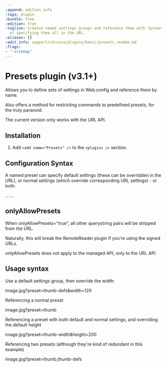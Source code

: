 ```yaml
---
:append: edition_info
:tags: plugin
:bundle: free
:edition: free
:tagline: Created named settings groups and reference them with ?preset=name instead
  of specifying them all in the URL.
:aliases: []
:edit_info: support/v3/core/plugins/basic/presets_readme.md
:flags:
- "-sitemap"
---
```


# Presets plugin (v3.1+)

Allows you to define sets of settings in Web.config and reference them by name.

Also offers a method for restricting commands to predefined presets, for the truly paranoid.

The current version only works with the URL API.

## Installation

1. Add `<add name="Presets" />` to the `<plugins />` section.

## Configuration Syntax

A named preset can specify default settings (these can be overridden in the URL), or normal settings (which override corresponding URL settings) - or both. 

  <resizer>
  ...
    <presets onlyAllowPresets="false">
      <preset name="thumb-defs" defaults="width=100;height=100" />
      <preset name="thumb" settings="width=100;height=100" />
      <preset name="thumb-width" defaults="height=100" settings="width=100" /><!-- The height can be overriden, but not the width -->
    </presets>
  ...
  </resizer>

## onlyAllowPresets

When onlyAllowPresets="true", all other querystring pairs will be stripped from the URL. 

Naturally, this will break the RemoteReader plugin if you're using the signed URLs. 

onlyAllowPresets does not apply to the managed API, only to the URL API.

## Usage syntax

Use a default settings group, then override the width:

  image.jpg?preset=thumb-defs&width=120

Referencing a normal preset

  image.jpg?preset=thumb

Referencing a preset with both default and normal settings, and overriding the default height

  image.jpg?preset=thumb-width&height=200

Referencing two presets (although they're kind of redundant in this example)

  image.jpg?preset=thumb,thumb-defs